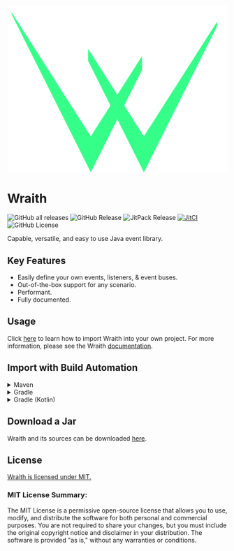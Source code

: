 ![logo](wraith_logo.png)

# Wraith

![GitHub all releases](https://img.shields.io/github/downloads/7orivorian/Wraith/total?style=flat)
![GitHub Release](https://img.shields.io/github/v/release/7orivorian/Wraith?sort=semver&style=flat&link=https%3A%2F%2Fgithub.com%2F7orivorian%2FWraith%2Freleases%2Flatest)
![JitPack Release](https://jitpack.io/v/dev.7ori/Wraith.svg?style=flat)
[![JitCI](https://jitci.com/gh/7orivorian/Wraith/svg)](https://jitci.com/gh/7orivorian/Wraith)
![GitHub License](https://img.shields.io/github/license/7orivorian/Wraith?color=blue)

Capable, versatile, and easy to use Java event library.

## Key Features

- Easily define your own events, listeners, & event buses.
- Out-of-the-box support for any scenario.
- Performant.
- Fully documented.

## Usage

Click [here](https://docs.7ori.dev/wraith/importing) to learn how to import Wraith into your own project.
For more information, please see the Wraith [documentation](https://docs.7ori.dev/wraith/).

## Import with Build Automation

<details>
<summary>Maven</summary>    
Include JitPack in your maven build file.

```xml

<repositories>
    <repository>
        <id>jitpack.io</id>
        <url>https://jitpack.io</url>
    </repository>
</repositories>
```

Add the dependency.

```xml

<dependency>
    <groupId>dev.7ori</groupId>
    <artifactId>Wraith</artifactId>
    <version>4.0.0</version>
</dependency>
```

</details>
<details>
<summary>Gradle</summary>
Add JitPack to your root `build.gradle` at the end of repositories.

```groovy
repositories {
    //...
    maven {
        url 'https://jitpack.io'
    }
}
```

Add the dependency.

```groovy
dependencies {
    implementation 'dev.7ori:Wraith:4.0.0'
}
```

</details>
<details>
<summary>Gradle (Kotlin)</summary>
Add JitPack to your root `build.gradle.kts` at the end of repositories.

```groovy
repositories {
    //...
    maven {
        url = uri("https://jitpack.io")
    }
}
```

Add the dependency.

```groovy
dependencies {
    implementation("dev.7ori:Wraith:4.0.0")
}
```

</details>

## Download a Jar

Wraith and its sources can be downloaded
[here](https://github.com/7orivorian/Wraith/releases/latest).

## License

[Wraith is licensed under MIT.](./LICENSE)

### MIT License Summary:

The MIT License is a permissive open-source license that allows you to use, modify, and distribute the software for both
personal and commercial purposes. You are not required to share your changes, but you must include the original
copyright notice and disclaimer in your distribution. The software is provided "as is," without any warranties or
conditions.